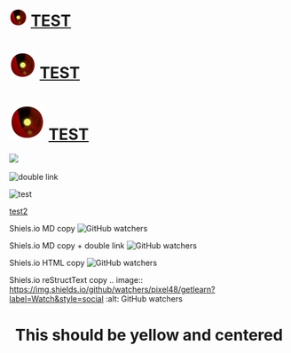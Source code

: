 # ![logo](./ico32.png) [TEST](folder)

# ![logo](./ico48.png) [TEST](folder)

# ![logo](./ico64.png) [TEST](folder)

<img src="https://shields.io/github/watchers/Pixel48/getLearn?style=social&link=https://github.com/Pixel48/getLearn/subscribe&link=https://github.com/Pixel48/getLearn/watchers">

![double link](https://shields.io/github/watchers/Pixel48/getLearn?style=social&link=https://github.com/Pixel48/getLearn/subscribe&link=https://github.com/Pixel48/getLearn/watchers)

![test](https://shields.io/github/watchers/Pixel48/getLearn?style=social&link=https://github.com/Pixel48/getLearn/subscribe&link=https://github.com/Pixel48/getLearn/watchers)

[test2](folder/subfolder/)

Shiels.io MD copy
![GitHub watchers](https://img.shields.io/github/watchers/pixel48/getlearn?label=Watch&style=social)

Shiels.io MD copy + double link
![GitHub watchers](https://img.shields.io/github/watchers/pixel48/getlearn?label=Watch&style=social&link=https://github.com/Pixel48/getLearn/network&link=https://github.com/Pxiel48/getLearn/watchers)

Shiels.io HTML copy
<img alt="GitHub watchers" src="https://img.shields.io/github/watchers/pixel48/getlearn?label=Watch&style=social">

Shiels.io reStructText copy
.. image:: https://img.shields.io/github/watchers/pixel48/getlearn?label=Watch&style=social :alt: GitHub watchers

<h1 color=yellow align=center>
This should be yellow and centered
</h1>
